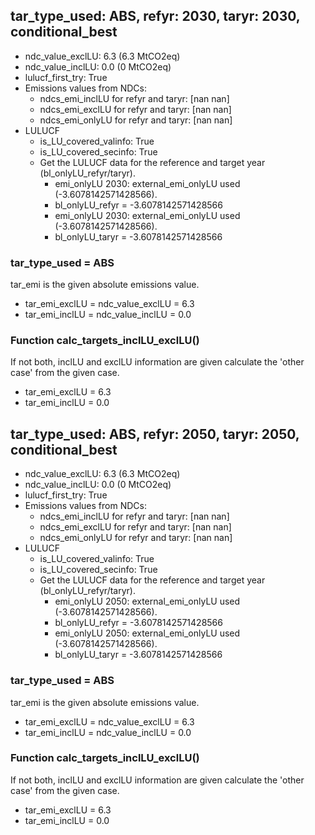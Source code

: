 

## tar_type_used: ABS, refyr: 2030, taryr: 2030, conditional_best
- ndc_value_exclLU: 6.3 (6.3 MtCO2eq)
- ndc_value_inclLU: 0.0 (0 MtCO2eq)
- lulucf_first_try: True
- Emissions values from NDCs:
  - ndcs_emi_inclLU for refyr and taryr: [nan nan]
  - ndcs_emi_exclLU for refyr and taryr: [nan nan]
  - ndcs_emi_onlyLU for refyr and taryr: [nan nan]
- LULUCF
  - is_LU_covered_valinfo: True
  - is_LU_covered_secinfo: True
  - Get the LULUCF data for the reference and target year (bl_onlyLU_refyr/taryr).
    - emi_onlyLU 2030: external_emi_onlyLU used (-3.6078142571428566).
    - bl_onlyLU_refyr = -3.6078142571428566
    - emi_onlyLU 2030: external_emi_onlyLU used (-3.6078142571428566).
    - bl_onlyLU_taryr = -3.6078142571428566
### tar_type_used = ABS
tar_emi is the given absolute emissions value.
- tar_emi_exclLU = ndc_value_exclLU = 6.3
- tar_emi_inclLU = ndc_value_inclLU = 0.0
### Function calc_targets_inclLU_exclLU()
If not both, inclLU and exclLU information are given calculate the 'other case' from the given case.
- tar_emi_exclLU = 6.3
- tar_emi_inclLU = 0.0

## tar_type_used: ABS, refyr: 2050, taryr: 2050, conditional_best
- ndc_value_exclLU: 6.3 (6.3 MtCO2eq)
- ndc_value_inclLU: 0.0 (0 MtCO2eq)
- lulucf_first_try: True
- Emissions values from NDCs:
  - ndcs_emi_inclLU for refyr and taryr: [nan nan]
  - ndcs_emi_exclLU for refyr and taryr: [nan nan]
  - ndcs_emi_onlyLU for refyr and taryr: [nan nan]
- LULUCF
  - is_LU_covered_valinfo: True
  - is_LU_covered_secinfo: True
  - Get the LULUCF data for the reference and target year (bl_onlyLU_refyr/taryr).
    - emi_onlyLU 2050: external_emi_onlyLU used (-3.6078142571428566).
    - bl_onlyLU_refyr = -3.6078142571428566
    - emi_onlyLU 2050: external_emi_onlyLU used (-3.6078142571428566).
    - bl_onlyLU_taryr = -3.6078142571428566
### tar_type_used = ABS
tar_emi is the given absolute emissions value.
- tar_emi_exclLU = ndc_value_exclLU = 6.3
- tar_emi_inclLU = ndc_value_inclLU = 0.0
### Function calc_targets_inclLU_exclLU()
If not both, inclLU and exclLU information are given calculate the 'other case' from the given case.
- tar_emi_exclLU = 6.3
- tar_emi_inclLU = 0.0